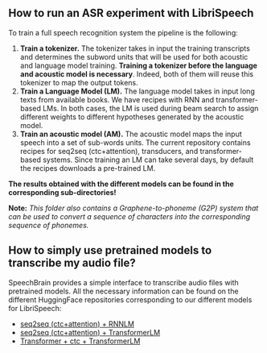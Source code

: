 ## How to run an ASR experiment with LibriSpeech
To train a full speech recognition system the pipeline is the following:
1. **Train a tokenizer.** The tokenizer takes in input the training transcripts and determines the subword units that will be used for both acoustic and language model training. **Training a tokenizer before the language and acoustic model is necessary**. Indeed, both of them will reuse this tokenizer to map the output tokens.
2. **Train a Language Model (LM).** The language model takes in input long texts from available books. We have recipes with RNN and transformer-based LMs. In both cases, the LM is used during beam search to assign different weights to different hypotheses generated by the acoustic model.
3. **Train an acoustic model (AM).** The acoustic model maps the input speech into a set of sub-words units. The current repository contains recipes for seq2seq (ctc+attention), transducers, and transformer-based systems. Since training an LM can take several days, by default the recipes downloads a pre-trained LM.

**The results obtained with the different models can be found in the corresponding sub-directories!**

**Note:** *This folder also contains a Graphene-to-phoneme  (G2P) system that can be used to convert a sequence of characters into the corresponding sequence of phonemes.*

## How to simply use pretrained models to transcribe my audio file?

SpeechBrain provides a simple interface to transcribe audio files with pretrained models. All the necessary information can be found on the different HuggingFace repositories corresponding to our different models for LibriSpeech:
- [seq2seq (ctc+attention) + RNNLM](https://huggingface.co/speechbrain/asr-crdnn-rnnlm-librispeech)
- [seq2seq (ctc+attention) + TransformerLM](https://huggingface.co/speechbrain/asr-crdnn-transformerlm-librispeech)
- [Transformer + ctc + TransformerLM](https://huggingface.co/speechbrain/asr-transformer-transformerlm-librispeech)
